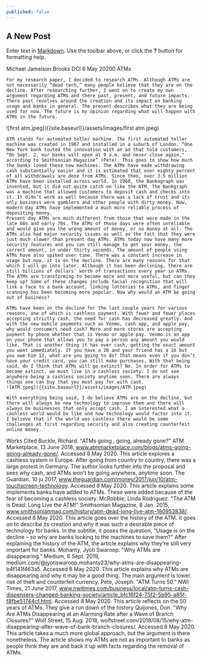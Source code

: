 ```yaml
---
published: false
---
```

## A New Post

Enter text in [Markdown](http://daringfireball.net/projects/markdown/). Use the toolbar above, or click the **?** button for formatting help.

Michael Jameison
Brooks
DCI
8 May 20200
ATMs

	For my research paper, I decided to research ATMs. Although ATMs are not necessarily “dead tech,” many people believe that they are on the decline. After researching further, I went on to create my own argument regarding ATMs and there past, present, and future impacts. There past revolves around the creation and its impact on banking usage and banks in general. The present describes what they are being used for now. The future is my opinion regarding what will happen with ATMs in the future.
 ![first atm.jpeg]({{site.baseurl}}/assets/images/first atm.jpeg)

	ATM stands for automated teller machine. The first automated teller machine was created in 1967 and installed in a suburb of London. “One New York bank touted the innovation with an ad that told customers, “On Sept. 2, our banks will open at 9 a.m. and never close again," according to Smithsonian Magazine” (Pete). This goes to show how much the banks loved these new machines. The ATMs have made withdrawing cash substantially easier and it is estimated that over eighty percent of all withdrawals are done from ATMs. Since then, over 3.5 million ATMs have been installed across world. In 1960, the Bankograph was invented, but it did not quite catch on like the ATM. The Bankgraph was a machine that allowed customers to deposit cash and checks into it. It didn’t work as well because there was a lack of trust and its only business were gamblers and other people with dirty money. Now, modern day ATMs have implemented a much more reliable process of depositing money.
	Present day ATMs are much different from those that were made in the late 60s and early 70s. The ATMs of those days were often unreliable and would give you the wrong amount of money, or no money at all. The ATMs also had major security issues as well as the fact that they were just much slower than present day ATMs. ATMs today now have many more security features and you can still manage to get your money, the correct amount, in under thirty seconds. The amount of people using ATMs have also spiked over time. There was a constant increase in usage but now, it is on the decline. There are many reasons for that which I will go into later. Although it has been declining, there are still billions of dollars’ worth of transactions every year in ATMs. The ATMs are transforming to become more and more useful, but can they keep up? Some of these changes include facial recognition that will link a face to a bank account, linking lotteries to ATMs, and finger scanning has been becoming more popular. Now why would an ATM be going out of business?
 
	ATMs have been on the decline for the last couple years for various reasons, one of which is cashless payment. With fewer and fewer places accepting strictly cash, the need for cash has decreased greatly. And with the new mobile payments such as Venmo, cash app, and apple pay, why would consumers need cash? More and more stores are accepting payment by phone whether that is Venmo or apple pay. Venmo is an app on your phone that allows you to pay a person any amount you would like. That is another thing it has over cash, getting the exact amount you want immediately. If you have a 20 and your friend has a 10 but you owe him 12, what are you going to do? That means even if you don’t have your credit card, you can still make purchases. With that being said, do I think that ATMs will go extinct? No. In order for ATMs to become extinct, we must live in a cashless society. I do not see anywhere being a cashless society anytime soon. There are always things one can buy that you must pay for with cash.
    ![ATM.jpeg]({{site.baseurl}}/assets/images/ATM.jpeg)

	With everything being said, I do believe ATMs are on the decline, but there will always be new technology to improve them and there will always be businesses that only accept cash. I am interested what a cashless world would be like and how technology would factor into it. I believe that if the world was cashless there would be some challenges at first regarding security and also creating counterfeit online money.

	
Works Cited
Buckle, Richard. "ATMs going , going, already gone?" ATM Marketplace, 13 June 2018, www.atmmarketplace.com/blogs/atms-going-going-already-gone/. Accessed 8 May 2020. This article explores a cashless system in Europe. After going from country to country, there was a large protest in Germany. The author looks further into the proposal and sees why cash, and ATMs won’t be going anywhere, anytime soon.
The Guardian. 10 ju 2017, www.theguardian.com/money/2017/jun/10/atm-touchscreen-technology. Accessed 8 May 2020. This article explains some implements banks have added to ATMs. These were added because of the fear of becoming a cashless society.
McRobbie, Linda Rodriguez. "The ATM is Dead. Long Live the ATM!" Smithsonian Magazine, 8 Jan. 2015, www.smithsonianmag.com/history/atm-dead-long-live-atm-180953838/. Accessed 8 May 2020. This article goes over the history of the ATM. It goes on to describe its creation and why it was such a desirable piece of technology for banks. In the subtitle, it poses the question, "Usage is on the decline – so why are banks looking to the machines to save them?" After explaining the history of the ATM, the article explains why they're still very important for banks.
Mohanty, Jyoti Swaroop. "Why ATMs are disappearing." Medium, 6 Sept. 2019, medium.com/@jyotiswaroop.mohanty23/why-atms-are-disappearing-b4f141f463a5. Accessed 8 May 2020. This article explains why ATMs are disappearing and why it may be a good thing. The main argument is lower risk of theft and counterfeit currency.
Pete, Joseph. "ATM Turns 50." NWI Times, 21 June 2017, www.nwitimes.com/business/local/atm-turns-cash-dispensers-changed-banking-society/article_bfc16f24-75f2-5b95-a85f-f8fbe51744cf.html. Accessed 8 May 2020. This article reflects on the 50 years of ATMs. They give a run down of the history
Quijones, Don. "Why Are ATMs Disappearing at an Alarming Rate after a Wave of Branch Closures?" Wolf Street, 15 Aug. 2018, wolfstreet.com/2018/08/15/why-atm-disappearing-after-wave-of-bank-branch-closures/. Accessed 8 May 2020. This article takes a much more global approach, but the argument is there nonetheless. The article shows my ATMs are not as important to banks as people think they are and back it up with facts regarding the removal of ATMs.


